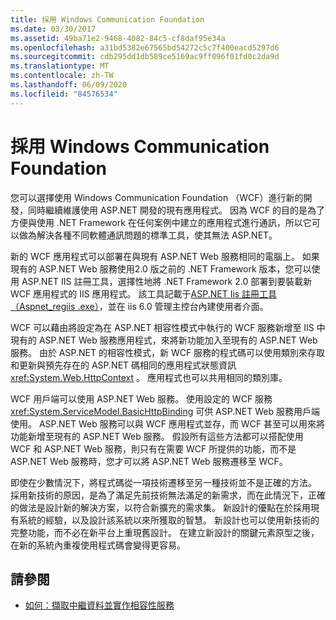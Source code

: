 ```yaml
---
title: 採用 Windows Communication Foundation
ms.date: 03/30/2017
ms.assetid: 49ba71e2-9468-4082-84c5-cf8daf95e34a
ms.openlocfilehash: a31bd5382e67565bd54272c5c7f400eacd5297d6
ms.sourcegitcommit: cdb295dd1db589ce5169ac9ff096f01fd0c2da9d
ms.translationtype: MT
ms.contentlocale: zh-TW
ms.lasthandoff: 06/09/2020
ms.locfileid: "84576534"
---
```

# <a name="adopt-windows-communication-foundation"></a>採用 Windows Communication Foundation

您可以選擇使用 Windows Communication Foundation （WCF）進行新的開發，同時繼續維護使用 ASP.NET 開發的現有應用程式。 因為 WCF 的目的是為了方便與使用 .NET Framework 在任何案例中建立的應用程式進行通訊，所以它可以做為解決各種不同軟體通訊問題的標準工具，使其無法 ASP.NET。

新的 WCF 應用程式可以部署在與現有 ASP.NET Web 服務相同的電腦上。 如果現有的 ASP.NET Web 服務使用2.0 版之前的 .NET Framework 版本，您可以使用 ASP.NET IIS 註冊工具，選擇性地將 .NET Framework 2.0 部署到要裝載新 WCF 應用程式的 IIS 應用程式。 該工具記載于[ASP.NET Iis 註冊工具（Aspnet_regiis .exe）](https://docs.microsoft.com/previous-versions/dotnet/netframework-3.5/k6h9cz8h(v=vs.90))，並在 iis 6.0 管理主控台內建使用者介面。

WCF 可以藉由將設定為在 ASP.NET 相容性模式中執行的 WCF 服務新增至 IIS 中現有的 ASP.NET Web 服務應用程式，來將新功能加入至現有的 ASP.NET Web 服務。 由於 ASP.NET 的相容性模式，新 WCF 服務的程式碼可以使用類別來存取和更新與預先存在的 ASP.NET 碼相同的應用程式狀態資訊 <xref:System.Web.HttpContext> 。 應用程式也可以共用相同的類別庫。

WCF 用戶端可以使用 ASP.NET Web 服務。 使用設定的 WCF 服務 <xref:System.ServiceModel.BasicHttpBinding> 可供 ASP.NET Web 服務用戶端使用。 ASP.NET Web 服務可以與 WCF 應用程式並存，而 WCF 甚至可以用來將功能新增至現有的 ASP.NET Web 服務。 假設所有這些方法都可以搭配使用 WCF 和 ASP.NET Web 服務，則只有在需要 WCF 所提供的功能，而不是 ASP.NET Web 服務時，您才可以將 ASP.NET Web 服務遷移至 WCF。

即使在少數情況下，將程式碼從一項技術遷移至另一種技術並不是正確的方法。 採用新技術的原因，是為了滿足先前技術無法滿足的新需求，而在此情況下，正確的做法是設計新的解決方案，以符合新擴充的需求集。 新設計的優點在於採用現有系統的經驗，以及設計該系統以來所獲取的智慧。 新設計也可以使用新技術的完整功能，而不必在新平台上重現舊設計。 在建立新設計的關鍵元素原型之後，在新的系統內重複使用程式碼會變得更容易。

## <a name="see-also"></a>請參閱

- [如何：擷取中繼資料並實作相容性服務](how-to-retrieve-metadata-and-implement-a-compliant-service.md)
